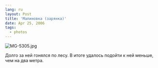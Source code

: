 ```yaml
---
lang: ru
layout: Post
title: 'Малиновка (зарянка)'
date: Apr 25, 2006
tags:
  - photos
---
```




![MG-5305.jpg](upload://MG-5305.jpg)

Долго за ней гонялся по лесу. В итоге удалось подойти к ней меньше, чем на два метра.
